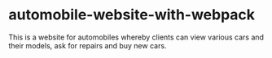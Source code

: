 # automobile-website-with-webpack
This is a website for automobiles whereby clients can view various cars and their models, ask for repairs and buy new cars.
